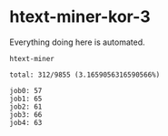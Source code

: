 # htext-miner-kor-3

Everything doing here is automated.

```
htext-miner

total: 312/9855 (3.1659056316590566%)

job0: 57
job1: 65
job2: 61
job3: 66
job4: 63
```